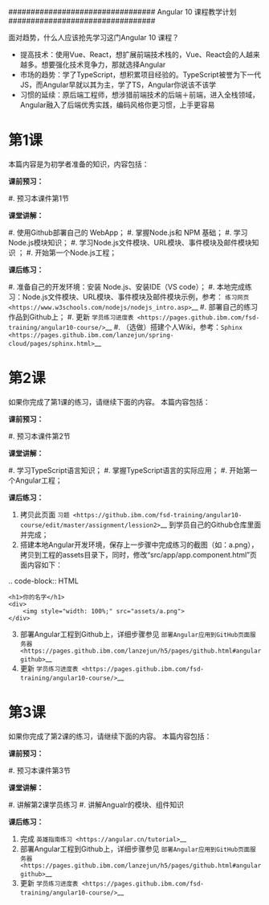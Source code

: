 #################################
Angular 10 课程教学计划
#################################

面对趋势，什么人应该抢先学习这门Angular 10 课程？

* 提高技术：使用Vue、React，想扩展前端技术栈的，Vue、React会的人越来越多。想要强化技术竞争力，那就选择Angular
* 市场的趋势：学了TypeScript，想积累项目经验的。TypeScript被誉为下一代JS，而Angular早就以其为主，学了TS，Angular你说该不该学
* 习惯的延续：原后端工程师，想涉猎前端技术的后端＋前端，进入全栈领域，Angular融入了后端优秀实践，编码风格你更习惯，上手更容易


第1课
==================


本篇内容是为初学者准备的知识，内容包括：

**课前预习：**

#. 预习本课件第1节

**课堂讲解：**

#. 使用Github部署自己的 WebApp；
#. 掌握Node.js和 NPM 基础；
#. 学习Node.js模块知识；
#. 学习Node.js文件模块、URL模块、事件模块及邮件模块知识 ；
#. 开始第一个Node.js工程；

**课后练习：**

#. 准备自己的开发环境：安装 Node.js、安装IDE（VS code）；
#. 本地完成练习：Node.js文件模块、URL模块、事件模块及邮件模块示例，参考： `练习网页 <https://www.w3schools.com/nodejs/nodejs_intro.asp>`__
#. 部署自己的练习作品到Github上；
#. 更新 `学员练习进度表 <https://pages.github.ibm.com/fsd-training/angular10-course/>`__
#. （选做）搭建个人Wiki，参考：`Sphinx <https://pages.github.ibm.com/lanzejun/spring-cloud/pages/sphinx.html>`__



第2课
==================


如果你完成了第1课的练习，请继续下面的内容。 本篇内容包括：

**课前预习：**

#. 预习本课件第2节

**课堂讲解：**

#. 学习TypeScript语言知识；
#. 掌握TypeScript语言的实际应用；
#. 开始第一个Angular工程；

**课后练习：**

1. 拷贝此页面 `习题 <https://github.ibm.com/fsd-training/angular10-course/edit/master/assignment/lession2>`__ 到学员自己的Github仓库里面并完成；
2. 搭建本地Angular开发环境，保存上一步骤中完成练习的截图（如：a.png），拷贝到工程的assets目录下，同时，修改“src/app/app.component.html”页面内容如下：

 .. code-block:: HTML

    <h1>你的名字</h1>
    <div>
        <img style="width: 100%;" src="assets/a.png">
    </div>

3. 部署Angular工程到Github上，详细步骤参见 `部署Angular应用到GitHub页面服务器 <https://pages.github.ibm.com/lanzejun/h5/pages/github.html#angulargithub>`__ 
4. 更新 `学员练习进度表 <https://pages.github.ibm.com/fsd-training/angular10-course/>`__


第3课
==================


如果你完成了第2课的练习，请继续下面的内容。 本篇内容包括：

**课前预习：**

#. 预习本课件第3节

**课堂讲解：**

#. 讲解第2课学员练习
#. 讲解Angualr的模块、组件知识


**课后练习：**

1. 完成 `英雄指南练习 <https://angular.cn/tutorial>`__ 
2. 部署Angular工程到Github上，详细步骤参见 `部署Angular应用到GitHub页面服务器 <https://pages.github.ibm.com/lanzejun/h5/pages/github.html#angulargithub>`__ 
3. 更新 `学员练习进度表 <https://pages.github.ibm.com/fsd-training/angular10-course/>`__